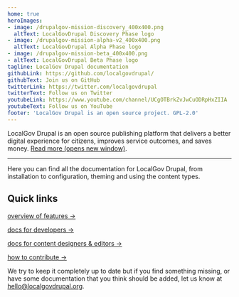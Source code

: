 ```yaml
---
home: true
heroImages:
- image: /drupalgov-mission-discovery_400x400.png
  altText: LocalGovDrupal Discovery Phase logo
- image: /drupalgov-mission-alpha-v2_400x400.png
  altText: LocalGovDrupal Alpha Phase logo
- image: /drupalgov-mission-beta_400x400.png
- altText: LocalGovDrupal Beta Phase logo
tagline: LocalGov Drupal documentation 
githubLink: https://github.com/localgovdrupal/
githubText: Join us on GitHub
twitterLink: https://twitter.com/localgovdrupal
twitterText: Follow us on Twitter
youtubeLink: https://www.youtube.com/channel/UCgOTBrkZvJwCuODRpHxZIIA
youtubeText: Follow us on YouTube
footer: 'LocalGov Drupal is an open source project. GPL-2.0'
---
```


LocalGov Drupal is an open source publishing platform that delivers a better digital experience for citizens, improves service outcomes, and saves money. [Read more (opens new window)](https://localgovdrupal.org).

<hr /> 

Here you can find all the documentation for LocalGov Drupal, from installation to configuration, theming and using the content types.

## Quick links 

[overview of features →](/overview.html)

[docs for developers →](/devs/)

[docs for content designers & editors →](/content/)

[how to contribute →](/contributing/)

We try to keep it completely up to date but if you find something missing, or have some documentation that you think should be added, let us know at [hello@localgovdrupal.org](mailto:hello@localgovdrupal.org).
